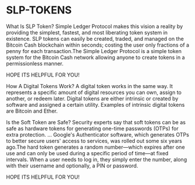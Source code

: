 # SLP-TOKENS
What Is SLP Token?
Simple Ledger Protocol makes this vision a reality by providing the simplest, fastest, and most liberating token system in existence. SLP tokens can easily be created, traded, and managed on the Bitcoin Cash blockchain within seconds; costing the user only fractions of a penny for each transaction.The Simple Ledger Protocol is a simple token system for the Bitcoin Cash network allowing anyone to create tokens in a permissionless manner.

HOPE ITS HELPFUL FOR YOU!

How A Digital Tokens Work?
A digital token works in the same way. It represents a specific amount of digital resources you can own, assign to another, or redeem later. Digital tokens are either intrinsic or created by software and assigned a certain utility. Examples of intrinsic digital tokens are Bitcoin and Ether.

Is the Soft Token are Safe?
Security experts say that soft tokens can be as safe as hardware tokens for generating one-time passwords (OTPs) for extra protection. ... Google's Authenticator software, which generates OTPs to better secure users' access to services, was rolled out some six years ago.The hard token generates a random number—which expires after one use and can only be used during a specific period of time—at fixed intervals. When a user needs to log in, they simply enter the number, along with their username and optionally, a PIN or password.

HOPE ITS HELPFUL FOR YOU!

